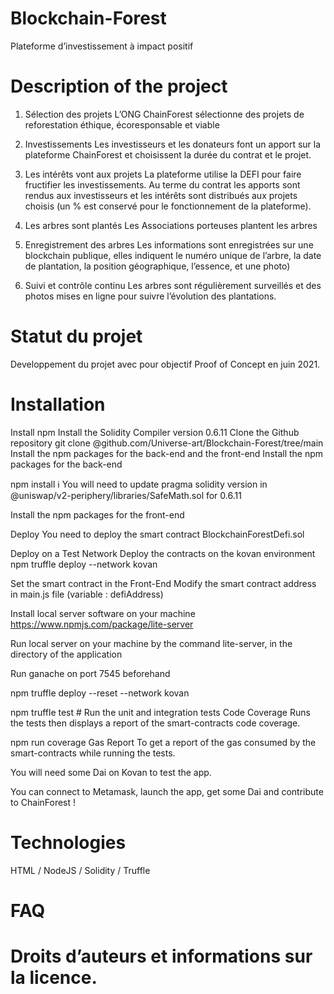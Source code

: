 # Blockchain-Forest
Plateforme d’investissement à impact positif

# Description of the project
1. Sélection des projets 
L’ONG ChainForest sélectionne des projets de reforestation éthique, écoresponsable et viable

2. Investissements 
Les investisseurs et les donateurs font un apport sur la plateforme ChainForest et choisissent la durée du contrat et le projet.

3. Les intérêts vont aux projets
La plateforme utilise la DEFI pour faire fructifier les investissements.
Au terme du contrat les apports sont rendus aux investisseurs et les intérêts sont distribués aux projets choisis (un % est conservé pour le fonctionnement de la plateforme).

4. Les arbres sont plantés
Les Associations porteuses plantent les arbres

5. Enregistrement des arbres
Les informations sont enregistrées sur une blockchain publique, elles indiquent le numéro unique de l’arbre, la date de plantation, la position géographique, l’essence, et une photo)

6. Suivi et contrôle continu
Les arbres sont régulièrement surveillés et des photos mises en ligne pour suivre l’évolution des plantations.

# Statut du projet
Developpement du projet avec pour objectif Proof of Concept en juin 2021.

# Installation
Install npm
Install the Solidity Compiler version 0.6.11
Clone the Github repository
git clone @github.com/Universe-art/Blockchain-Forest/tree/main
Install the npm packages for the back-end and the front-end
Install the npm packages for the back-end

npm install
ℹ️ You will need to update pragma solidity version in @uniswap/v2-periphery/libraries/SafeMath.sol for 0.6.11

Install the npm packages for the front-end


Deploy
You need to deploy the smart contract BlockchainForestDefi.sol

Deploy on a Test Network
Deploy the contracts on the kovan environment
npm truffle deploy --network kovan


Set the smart contract in the Front-End
Modify the smart contract address in main.js file (variable : defiAddress)

Install local server software on your machine
https://www.npmjs.com/package/lite-server

Run local server on your machine by the command lite-server, in the directory of the application

Run ganache on port 7545 beforehand

npm truffle deploy --reset --network kovan

npm truffle test # Run the unit and integration tests
Code Coverage
Runs the tests then displays a report of the smart-contracts code coverage.

npm run coverage
Gas Report
To get a report of the gas consumed by the smart-contracts while running the tests.

You will need some Dai on Kovan to test the app.

You can connect to Metamask, launch the app, get some Dai and contribute to ChainForest !

# Technologies 
HTML / NodeJS / Solidity / Truffle


# FAQ


# Droits d’auteurs et informations sur la licence.
